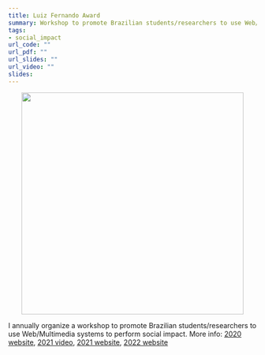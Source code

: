 ```yaml
---
title: Luiz Fernando Award
summary: Workshop to promote Brazilian students/researchers to use Web/Multimedia systems to perform social impact.
tags:
- social_impact
url_code: ""
url_pdf: ""
url_slides: ""
url_video: ""
slides:
---
```


<p align="center">
    <img src="https://webmedia.org.br/2021/wp-content/uploads/2020/09/WhatsApp-Image-2020-09-04-at-11.31.15-300x300.jpeg" width="450"/>
</p>

I annually organize a workshop to promote Brazilian students/researchers to use Web/Multimedia systems to perform social impact. More info: [2020 website](https://webmedia.org.br/2020/lf-v-premio-luiz-fernando-de-computacao/), [2021 video](https://www.youtube.com/embed/gqmkM4ZPVug), [2021 website](https://webmedia.org.br/2021/lf-vi-premio-luiz-fernando-de-computacao), [2022 website](https://webmedia.org.br/2022/premio-lf/)
